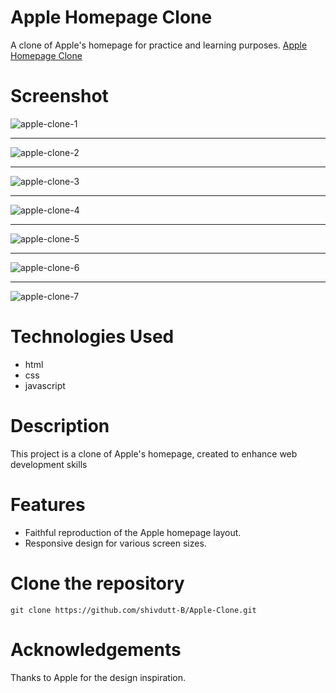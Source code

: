 # Apple Homepage Clone
A clone of Apple's homepage for practice and learning purposes.
[Apple Homepage Clone](https://apple-clone-ten-murex.vercel.app/)

# Screenshot
![apple-clone-1](https://github.com/shivdutt-B/Apple-Clone/assets/136951010/c97b9b48-1145-4b94-9421-973264f1610f)

---

![apple-clone-2](https://github.com/shivdutt-B/Apple-Clone/assets/136951010/b0aa20b4-9eab-4564-8dc8-8dd8ec29d90d)

---

![apple-clone-3](https://github.com/shivdutt-B/Apple-Clone/assets/136951010/368802a1-8b27-4553-b7d2-a7568b3aea3f)

---

![apple-clone-4](https://github.com/shivdutt-B/Apple-Clone/assets/136951010/959ec4c3-cf2f-438c-b196-b933f646db73)

---

![apple-clone-5](https://github.com/shivdutt-B/Apple-Clone/assets/136951010/31ee1b12-b81f-4a8c-988b-1c189c5b5c71)

---

![apple-clone-6](https://github.com/shivdutt-B/Apple-Clone/assets/136951010/5cee6060-6f00-4c6f-b160-e5e812d30eb5)

---

![apple-clone-7](https://github.com/shivdutt-B/Apple-Clone/assets/136951010/56d7b170-520a-4d00-9a4c-5707386bfff2)


# Technologies Used
- html
- css
- javascript


# Description
This project is a clone of Apple's homepage, created to enhance web development skills


# Features
- Faithful reproduction of the Apple homepage layout.
- Responsive design for various screen sizes.


# Clone the repository
`git clone https://github.com/shivdutt-B/Apple-Clone.git`


# Acknowledgements
Thanks to Apple for the design inspiration.
